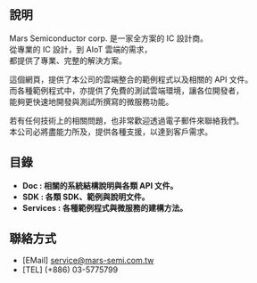
## 說明

Mars Semiconductor corp. 是一家全方案的 IC 設計商。  
從專業的 IC 設計，到 AIoT 雲端的需求，  
都提供了專業、完整的解決方案。  
  
這個網頁，提供了本公司的雲端整合的範例程式以及相關的 API 文件。  
而各種範例程式中，亦提供了免費的測試雲端環境，讓各位開發者，  
能夠更快速地開發與測試所撰寫的微服務功能。  
  
若有任何技術上的相關問題，也非常歡迎透過電子郵件來聯絡我們。  
本公司必將盡能力所及，提供各種支援，以達到客戶需求。  
  
## 目錄

- **Doc      : 相關的系統結構說明與各類 API 文件。**
- **SDK      : 各類 SDK、範例與說明文件。**
- **Services : 各種範例程式與微服務的建構方法。**

## 聯絡方式

- [EMail] service@mars-semi.com.tw
- [TEL] (+886) 03-5775799
